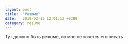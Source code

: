 ```yaml
---
layout: post
title:  "Резюме"
date:   2019-03-13 12:01:13 +0300
category: resume
---
```

Тут должно быть резюме, но мне не хочется его писать 
